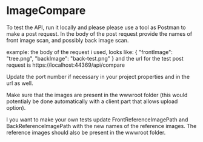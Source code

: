 # ImageCompare

To test the API, run it locally and please please use a tool as Postman to make a post request. In the body of the post request provide the names of 
front image scan, and possibly back image scan.

example: the body of the request i used, looks like:
{
	"frontImage": "tree.png",
	"backImage": "back-test.png"
}
and the url for the test post request is https://localhost:44369/api/compare

Update the port number if necessary in your project properties and in the url as well.

Make sure that the images are present in the wwwroot folder (this would potentialy be done automatically with a client part that allows upload option).

I you want to make your own tests update FrontReferenceImagePath and BackReferenceImagePath with the new names of the reference images. The reference images 
should also be present in the wwwroot folder.